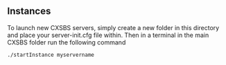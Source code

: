 ## Instances

To launch new CXSBS servers, simply create a new folder in this directory and place your server-init.cfg file within.
Then in a terminal in the main CXSBS folder run the following command

	./startInstance myservername